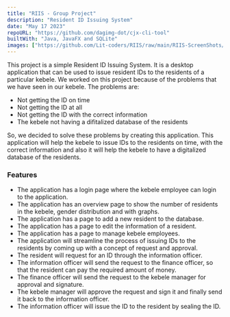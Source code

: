 ```yaml
---
title: "RIIS - Group Project"
description: "Resident ID Issuing System"
date: "May 17 2023"
repoURL: "https://github.com/dagimg-dot/cjx-cli-tool"
builtWith: "Java, JavaFX and SQLite"
images: ["https://github.com/Lit-coders/RIIS/raw/main/RIIS-ScreenShots/Overview.png"]
---
```


This project is a simple Resident ID Issuing System. It is a desktop application that can be used to issue resident IDs to the residents of a particular kebele. We worked on this project because of the problems that we have seen in our kebele. The problems are:

- Not getting the ID on time
- Not getting the ID at all
- Not getting the ID with the correct information
- The kebele not having a difitalized database of the residents

So, we decided to solve these problems by creating this application. This application will help the kebele to issue IDs to the residents on time, with the correct information and also it will help the kebele to have a digitalized database of the residents.

### Features

- The application has a login page where the kebele employee can login to the application.
- The application has an overview page to show the number of residents in the kebele, gender distribution and with graphs.
- The application has a page to add a new resident to the database.
- The application has a page to edit the information of a resident.
- The application has a page to manage kebele employees.
- The application will streamline the process of issuing IDs to the residents by coming up with a concept of request and approval.
- The resident will request for an ID through the information officer.
- The information officer will send the request to the finance officer, so that the resident can pay the required amount of money.
- The finance officer will send the request to the kebele manager for approval and signature.
- The kebele manager will approve the request and sign it and finally send it back to the information officer.
- The information officer will issue the ID to the resident by sealing the ID.
